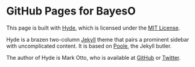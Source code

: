 # GitHub Pages for BayesO

This page is built with [Hyde](https://github.com/poole/hyde), which is licensed under the [MIT License](LICENSE.md).

Hyde is a brazen two-column [Jekyll](http://jekyllrb.com) theme that pairs a prominent sidebar with uncomplicated content.
It is based on [Poole](http://getpoole.com), the Jekyll butler.

The author of Hyde is Mark Otto, who is available at [GitHub](https://github.com/mdo) or [Twitter](https://twitter.com/mdo).
